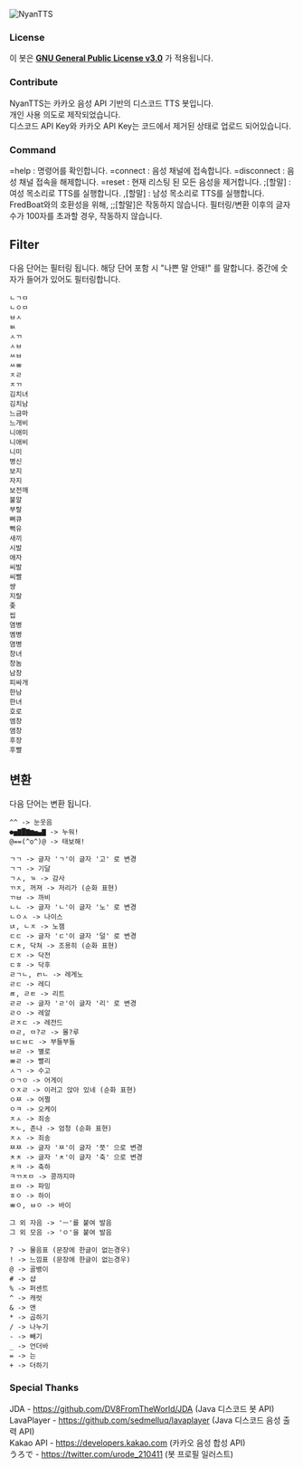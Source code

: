 ![NyanTTS](https://user-images.githubusercontent.com/30228621/155071847-c5190833-5d80-4fe9-b6e2-beee9a9c7240.png)
### License
이 봇은 [**GNU General Public License v3.0**](https://www.gnu.org/licenses/gpl-3.0.en.html) 가 적용됩니다. 
### Contribute
NyanTTS는 카카오 음성 API 기반의 디스코드 TTS 봇입니다.\
개인 사용 의도로 제작되었습니다.\
디스코드 API Key와 카카오 API Key는 코드에서 제거된 상태로 업로드 되어있습니다.
### Command
=help : 명령어를 확인합니다.
=connect : 음성 채널에 접속합니다.
=disconnect : 음성 채널 접속을 해제합니다.
=reset : 현재 리스팅 된 모든 음성을 제거합니다.
;[할말] : 여성 목소리로 TTS를 실행합니다.
,[할말] : 남성 목소리로 TTS를 실행합니다.
FredBoat와의 호환성을 위해, ;;[할말]은 작동하지 않습니다.
필터링/변환 이후의 글자수가 100자를 초과할 경우, 작동하지 않습니다.

## Filter
다음 단어는 필터링 됩니다.
해당 단어 포함 시 "나쁜 말 안돼!" 를 말합니다.
중간에 숫자가 들어가 있어도 필터링합니다.
```
ㄴㄱㅁ
ㄴㅇㅁ
ㅂㅅ
ㅄ
ㅅㄲ
ㅅㅂ
ㅆㅂ
ㅆㅃ
ㅈㄹ
ㅈㄲ
김치녀
김치남
느금마
느개비
니애미
니애비
니미
병신
보지
자지
보전깨
불알
부랄
뻐큐
뻑유
새끼
시발
애자
씨발
씨빨
썅
지랄
좆
씹
염병
옘병
염병
창녀
창놈
남창
피싸개
한남
한녀
호로
엠창
앰창
후장
후빨
```

## 변환
다음 단어는 변환 됩니다.
```
^^ -> 눈웃음
●▅▇█▇▆▅▄▇ -> 누워!
@==(^o^)@ -> 태보해!

ㄱㄱ -> 글자 'ㄱ'이 글자 '고' 로 변경
ㄱㄱ -> 기달
ㄱㅅ, ㄳ -> 감사
ㄲㅈ, 꺼져 -> 저리가 (순화 표현)
ㄲㅂ -> 까비
ㄴㄴ -> 글자 'ㄴ'이 글자 '노' 로 변경
ㄴㅇㅅ -> 나이스
ㄵ, ㄴㅈ -> 노잼
ㄷㄷ -> 글자 'ㄷ'이 글자 '덜' 로 변경
ㄷㅊ, 닥쳐 -> 조용히 (순화 표현)
ㄷㅈ -> 닥전
ㄷㅎ -> 닥후
ㄹㄱㄴ, ㄺㄴ -> 레게노
ㄹㄷ -> 레디
ㄾ, ㄹㅌ -> 리트
ㄹㄹ -> 글자 'ㄹ'이 글자 '리' 로 변경
ㄹㅇ -> 레알
ㄹㅈㄷ -> 레전드
ㅁㄹ, ㅁ?ㄹ -> 몰?루
ㅂㄷㅂㄷ -> 부들부들
ㅂㄹ -> 별로
ㅃㄹ -> 빨리
ㅅㄱ -> 수고
ㅇㄱㅇ -> 어게이
ㅇㅈㄹ -> 이러고 앉아 있네 (순화 표현)
ㅇㅉ -> 어쩔
ㅇㅋ -> 오케이
ㅈㅅ -> 죄송
ㅈㄴ, 존나 -> 엄청 (순화 표현)
ㅈㅅ -> 죄송
ㅉㅉ -> 글자 'ㅉ'이 글자 '쯧' 으로 변경
ㅊㅊ -> 글자 'ㅊ'이 글자 '축' 으로 변경
ㅊㅋ -> 축하
ㅋㄲㅈㅁ -> 콩까지마
ㅍㅁ -> 파밍
ㅎㅇ -> 하이
ㅃㅇ, ㅂㅇ -> 바이

그 외 자음 -> 'ㅡ'를 붙여 발음
그 외 모음 -> 'ㅇ'을 붙여 발음

? -> 물음표 (문장에 한글이 없는경우)
! -> 느낌표 (문장에 한글이 없는경우)
@ -> 골뱅이
# -> 샵
% -> 퍼센트
^ -> 캐럿
& -> 앤
* -> 곱하기
/ -> 나누기
- -> 빼기
_ -> 언더바
= -> 는
+ -> 더하기
```
### Special Thanks
JDA - https://github.com/DV8FromTheWorld/JDA (Java 디스코드 봇 API)\
LavaPlayer - https://github.com/sedmelluq/lavaplayer (Java 디스코드 음성 출력 API)\
Kakao API - https://developers.kakao.com (카카오 음성 합성 API)\
うろで - https://twitter.com/urode_210411 (봇 프로필 일러스트)
